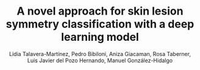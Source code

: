 ---
paperId: 26
author: Lidia Talavera-Martínez, Pedro Bibiloni, Aniza Giacaman, Rosa Taberner, Luis Javier del Pozo Hernando, Manuel González-Hidalgo
publicationauthor: Talavera-Martínez, L. et al.
title: A novel approach for skin lesion symmetry classification with a deep learning model
pdf: Lidia_Talavera-Martinez.pdf
poster: Lidia_Talavera-Martinez.png
alt: --
type: Poster
topic: Medical and Biological Vision, Cell Microscopy 
subtopic: Deep Learning Architectures and Techniques
link: https://research.latinxinai.org/papers/neurips/2023/pdf/Lidia_Talavera-Martinez.pdf
conference: cvpr
year: 2023
tags: cvpr-2023-ea-pp
location: Vancouver, Canada
---
